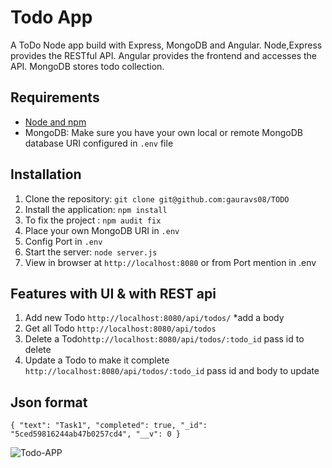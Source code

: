# Todo App

A ToDo Node app build with Express, MongoDB and Angular.
Node,Express provides the RESTful API.
Angular provides the frontend and accesses the API.
MongoDB stores todo collection.

## Requirements

- [Node and npm](http://nodejs.org)
- MongoDB: Make sure you have your own local or remote MongoDB database URI configured in `.env` file

## Installation

1. Clone the repository: `git clone git@github.com:gauravs08/TODO`
2. Install the application: `npm install`
3. To fix the project : `npm audit fix`
4. Place your own MongoDB URI in `.env`
5. Config Port in `.env`
6. Start the server: `node server.js`
7. View in browser at `http://localhost:8080` or from Port mention in .env

## Features with UI & with REST api
1. Add new Todo `http://localhost:8080/api/todos/`  *add a body
2. Get all Todo `http://localhost:8080/api/todos`   
3. Delete a Todo`http://localhost:8080/api/todos/:todo_id`  pass id to delete
4. Update a Todo to make it complete `http://localhost:8080/api/todos/:todo_id` pass id and body to update

## Json format
`{
        "text": "Task1",
        "completed": true,
        "_id": "5ced59816244ab47b0257cd4",
        "__v": 0
    }`

![Todo-APP](http://g.recordit.co/V3knMN7hJu.gif)
